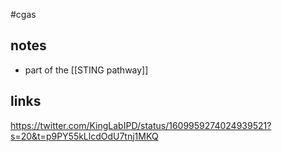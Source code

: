 #cgas

## notes 
* part of the [[STING pathway]]




## links 
https://twitter.com/KingLabIPD/status/1609959274024939521?s=20&t=p9PY55kLlcdOdU7tnj1MKQ
